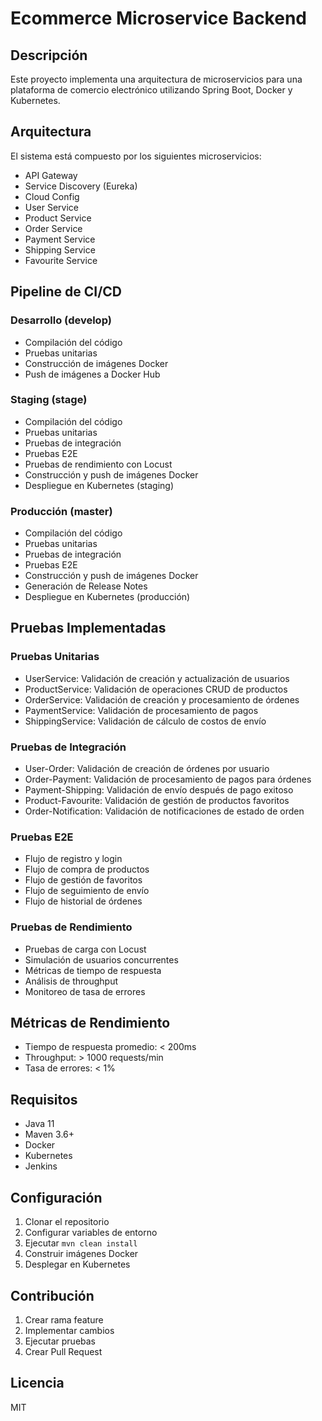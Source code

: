 # Ecommerce Microservice Backend

## Descripción
Este proyecto implementa una arquitectura de microservicios para una plataforma de comercio electrónico utilizando Spring Boot, Docker y Kubernetes.

## Arquitectura
El sistema está compuesto por los siguientes microservicios:
- API Gateway
- Service Discovery (Eureka)
- Cloud Config
- User Service
- Product Service
- Order Service
- Payment Service
- Shipping Service
- Favourite Service

## Pipeline de CI/CD

### Desarrollo (develop)
- Compilación del código
- Pruebas unitarias
- Construcción de imágenes Docker
- Push de imágenes a Docker Hub

### Staging (stage)
- Compilación del código
- Pruebas unitarias
- Pruebas de integración
- Pruebas E2E
- Pruebas de rendimiento con Locust
- Construcción y push de imágenes Docker
- Despliegue en Kubernetes (staging)

### Producción (master)
- Compilación del código
- Pruebas unitarias
- Pruebas de integración
- Pruebas E2E
- Construcción y push de imágenes Docker
- Generación de Release Notes
- Despliegue en Kubernetes (producción)

## Pruebas Implementadas

### Pruebas Unitarias
- UserService: Validación de creación y actualización de usuarios
- ProductService: Validación de operaciones CRUD de productos
- OrderService: Validación de creación y procesamiento de órdenes
- PaymentService: Validación de procesamiento de pagos
- ShippingService: Validación de cálculo de costos de envío

### Pruebas de Integración
- User-Order: Validación de creación de órdenes por usuario
- Order-Payment: Validación de procesamiento de pagos para órdenes
- Payment-Shipping: Validación de envío después de pago exitoso
- Product-Favourite: Validación de gestión de productos favoritos
- Order-Notification: Validación de notificaciones de estado de orden

### Pruebas E2E
- Flujo de registro y login
- Flujo de compra de productos
- Flujo de gestión de favoritos
- Flujo de seguimiento de envío
- Flujo de historial de órdenes

### Pruebas de Rendimiento
- Pruebas de carga con Locust
- Simulación de usuarios concurrentes
- Métricas de tiempo de respuesta
- Análisis de throughput
- Monitoreo de tasa de errores

## Métricas de Rendimiento
- Tiempo de respuesta promedio: < 200ms
- Throughput: > 1000 requests/min
- Tasa de errores: < 1%

## Requisitos
- Java 11
- Maven 3.6+
- Docker
- Kubernetes
- Jenkins

## Configuración
1. Clonar el repositorio
2. Configurar variables de entorno
3. Ejecutar `mvn clean install`
4. Construir imágenes Docker
5. Desplegar en Kubernetes

## Contribución
1. Crear rama feature
2. Implementar cambios
3. Ejecutar pruebas
4. Crear Pull Request

## Licencia
MIT
